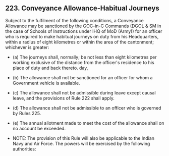 ## 223. Conveyance Allowance-Habitual Journeys

Subject to the fulfilment of the following conditions, a Conveyance Allowance may be sanctioned by the GOC-in-C Commands (DGOL &amp; SM in the case of Schools of Instructions under IHQ of MoD (Army)) for an officer who is required to make habitual journeys on duty from his Headquarters, within a radius of eight kilometres or within the area of the cantonment; whichever is greater:

- (a) The journeys shall, normally; be not less than eight kilometres per working exclusive of the distance from the officer's residence to his place of duty and back thereto. day,

- (b) The allowance shall not be sanctioned for an officer for whom a Government vehicle is available.
- (c) The allowance shall not be admissible during leave except causal leave, and the provisions of Rule 222 shall apply.
- (d) The allowance shall not be admissible to an officer who is governed by Rules 225.
- (e) The annual allotment made to meet the cost of the allowance shall on no account be exceeded.
- NOTE: The provision of this Rule will also be applicable to the Indian Navy and Air Force. The powers will be exercised by the following authorities:
